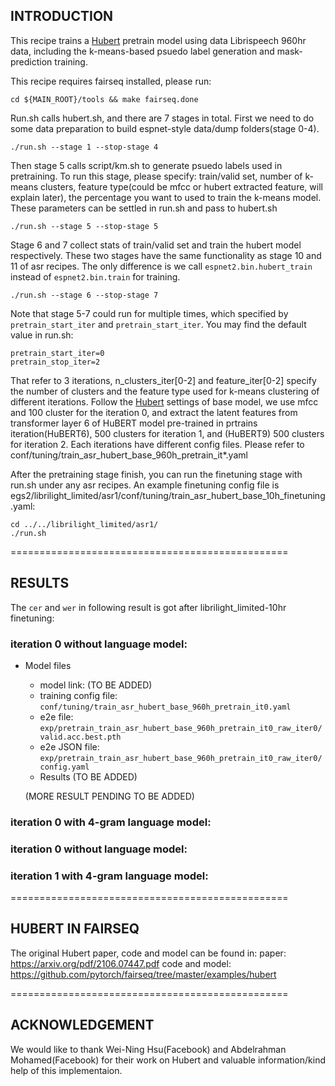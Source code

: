 ## INTRODUCTION

This recipe trains a [Hubert](https://arxiv.org/pdf/2106.07447.pdf) pretrain model using data Librispeech 960hr data, including the k-means-based psuedo label generation and mask-prediction training.

This recipe requires fairseq installed, please run:

    cd ${MAIN_ROOT}/tools && make fairseq.done

Run.sh calls hubert.sh, and there are 7 stages in total. First we need to do some data preparation to build espnet-style data/dump folders(stage 0-4). 

    ./run.sh --stage 1 --stop-stage 4
	
Then stage 5 calls script/km.sh to generate psuedo labels used in pretraining. To run this stage, please specify:
    train/valid set, 
    number of k-means clusters, 
    feature type(could be mfcc or hubert extracted feature, will explain later), 
    the percentage you want to used to train the k-means model.
These parameters can be settled in run.sh and pass to hubert.sh

    ./run.sh --stage 5 --stop-stage 5
	
Stage 6 and 7 collect stats of train/valid set and train the hubert model respectively. These two stages have the same functionality as stage 10 and 11 of asr recipes. The only difference is we call `espnet2.bin.hubert_train` instead of `espnet2.bin.train` for training.

    ./run.sh --stage 6 --stop-stage 7
	
Note that stage 5-7 could run for multiple times, which specified by `pretrain_start_iter` and `pretrain_start_iter`. You may find the default value in run.sh:

    pretrain_start_iter=0
    pretrain_stop_iter=2
	
That refer to 3 iterations, n_clusters_iter[0-2] and feature_iter[0-2] specify the number of clusters and the feature type used for k-means clustering of different iterations. Follow the [Hubert](https://arxiv.org/pdf/2106.07447.pdf) settings of  base model, we use mfcc and 100 cluster for the iteration 0, and extract the latent features from transformer layer 6 of HuBERT model pre-trained in prtrains iteration(HuBERT6), 500 clusters for iteration 1, and (HuBERT9) 500 clusters for iteration 2. Each iterations have different config files. Please refer to conf/tuning/train_asr_hubert_base_960h_pretrain_it*.yaml

After the pretraining stage finish, you can run the finetuning stage with run.sh under any asr recipes. An example finetuning config file is egs2/librilight_limited/asr1/conf/tuning/train_asr_hubert_base_10h_finetuning.yaml:

    cd ../../librilight_limited/asr1/
	./run.sh

================================================

## RESULTS

The `cer` and `wer` in following result is got after librilight_limited-10hr finetuning:

### iteration 0 without language model:
- Model files
    - model link: (TO BE ADDED)
    - training config file: `conf/tuning/train_asr_hubert_base_960h_pretrain_it0.yaml` 
    - e2e file: `exp/pretrain_train_asr_hubert_base_960h_pretrain_it0_raw_iter0/valid.acc.best.pth`    
    - e2e JSON file: `exp/pretrain_train_asr_hubert_base_960h_pretrain_it0_raw_iter0/config.yaml`    
  - Results
  (TO BE ADDED)

  (MORE RESULT PENDING TO BE ADDED)
  
### iteration 0 with 4-gram language model:
### iteration 0 without language model:
### iteration 1 with 4-gram language model:

================================================

## HUBERT IN FAIRSEQ

The original Hubert paper, code and model can be found in:
paper: https://arxiv.org/pdf/2106.07447.pdf
code and model: https://github.com/pytorch/fairseq/tree/master/examples/hubert

================================================

## ACKNOWLEDGEMENT

We would like to thank Wei-Ning Hsu(Facebook) and Abdelrahman Mohamed(Facebook) for their work on Hubert and valuable
information/kind help of this implementaion.